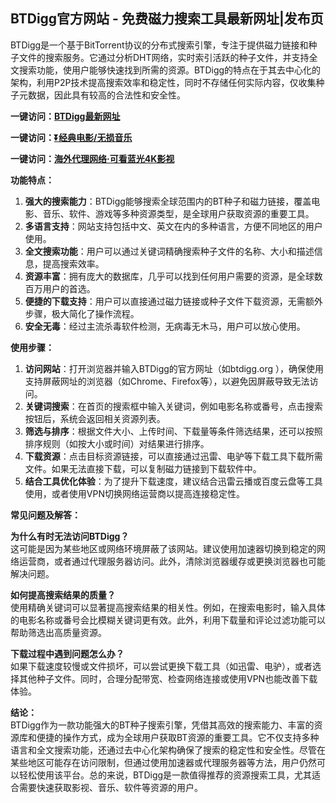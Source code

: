 <h2>BTDigg官方网站 - 免费磁力搜索工具最新网址|发布页</h2>
<p>BTDigg是一个基于BitTorrent协议的分布式搜索引擎，专注于提供磁力链接和种子文件的搜索服务。它通过分析DHT网络，实时索引活跃的种子文件，并支持全文搜索功能，使用户能够快速找到所需的资源。BTDigg的特点在于其去中心化的架构，利用P2P技术提高搜索效率和稳定性，同时不存储任何实际内容，仅收集种子元数据，因此具有较高的合法性和安全性。</p>
<p><strong>一键访问：</strong><a href="https://www.ggonav.com/sites/5994.html" target="_blank"><strong>BTDigg最新网址</strong></a></p>
<p><strong>一键访问：</strong><a href="https://pan.quark.cn/s/0db22432c259" target="_blank"><strong>⏬经典电影/无损音乐</strong></a></p>
<p><strong>一键访问：</strong><a href="http://ip.harmonylink.net/share/e82025" target="_blank"><strong>海外代理网络·可看蓝光4K影视</strong></a></p>
<p><strong>功能特点：</strong></p>
<ol>
  <li><strong>强大的搜索能力</strong>：BTDigg能够搜索全球范围内的BT种子和磁力链接，覆盖电影、音乐、软件、游戏等多种资源类型，是全球用户获取资源的重要工具。</li>
  <li><strong>多语言支持</strong>：网站支持包括中文、英文在内的多种语言，方便不同地区的用户使用。</li>
  <li><strong>全文搜索功能</strong>：用户可以通过关键词精确搜索种子文件的名称、大小和描述信息，提高搜索效率。</li>
  <li><strong>资源丰富</strong>：拥有庞大的数据库，几乎可以找到任何用户需要的资源，是全球数百万用户的首选。</li>
  <li><strong>便捷的下载支持</strong>：用户可以直接通过磁力链接或种子文件下载资源，无需额外步骤，极大简化了操作流程。</li>
  <li><strong>安全无毒</strong>：经过主流杀毒软件检测，无病毒无木马，用户可以放心使用。</li>
</ol>
<p><strong>使用步骤：</strong></p>
<ol>
  <li><strong>访问网站</strong>：打开浏览器并输入BTDigg的官方网址（如btdigg.org ），确保使用支持屏蔽网址的浏览器（如Chrome、Firefox等），以避免因屏蔽导致无法访问。</li>
  <li><strong>关键词搜索</strong>：在首页的搜索框中输入关键词，例如电影名称或番号，点击搜索按钮后，系统会返回相关资源列表。</li>
  <li><strong>筛选与排序</strong>：根据文件大小、上传时间、下载量等条件筛选结果，还可以按照排序规则（如按大小或时间）对结果进行排序。</li>
  <li><strong>下载资源</strong>：点击目标资源链接，可以直接通过迅雷、电驴等下载工具下载所需文件。如果无法直接下载，可以复制磁力链接到下载软件中。</li>
  <li><strong>结合工具优化体验</strong>：为了提升下载速度，建议结合迅雷云播或百度云盘等工具使用，或者使用VPN切换网络运营商以提高连接稳定性。</li>
</ol>
<p><strong>常见问题及解答：</strong></p>
<p><strong>为什么有时无法访问BTDigg？</strong><br>这可能是因为某些地区或网络环境屏蔽了该网站。建议使用加速器切换到稳定的网络运营商，或者通过代理服务器访问。此外，清除浏览器缓存或更换浏览器也可能解决问题。</p>
<p><strong>如何提高搜索结果的质量？</strong><br>使用精确关键词可以显著提高搜索结果的相关性。例如，在搜索电影时，输入具体的电影名称或番号会比模糊关键词更有效。此外，利用下载量和评论过滤功能可以帮助筛选出高质量资源。</p>
<p><strong>下载过程中遇到问题怎么办？</strong><br>如果下载速度较慢或文件损坏，可以尝试更换下载工具（如迅雷、电驴），或者选择其他种子文件。同时，合理分配带宽、检查网络连接或使用VPN也能改善下载体验。</p>
<p><strong>结论：</strong><br>BTDigg作为一款功能强大的BT种子搜索引擎，凭借其高效的搜索能力、丰富的资源库和便捷的操作方式，成为全球用户获取BT资源的重要工具。它不仅支持多种语言和全文搜索功能，还通过去中心化架构确保了搜索的稳定性和安全性。尽管在某些地区可能存在访问限制，但通过使用加速器或代理服务器等方法，用户仍然可以轻松使用该平台。总的来说，BTDigg是一款值得推荐的资源搜索工具，尤其适合需要快速获取影视、音乐、软件等资源的用户。</p>
